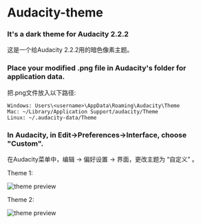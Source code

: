 # Audacity-theme
### It's a dark theme for Audacity 2.2.2  
这是一个给Audacity 2.2.2用的暗色像素主题。  


### Place your modified .png file in Audacity's folder for application data.  
  把.png文件放入以下路径:  

    Windows: Users\<username>\AppData\Roaming\Audacity\Theme  
    Mac: ~/Library/Application Support/audacity/Theme  
    Linux: ~/.audacity-data/Theme  
 
 
### In Audacity, in Edit->Preferences->Interface, choose "Custom".  
  在Audacity菜单中，编辑 -> 偏好设置 -> 界面，更改主题为 “自定义” 。   

Theme 1:  
  
![theme preview](http://wx2.sinaimg.cn/large/82f3a980gy1ftwgyzsrz6j20yg0ip3yx.jpg)  
  
Theme 2:  
  
![theme preview](http://wx2.sinaimg.cn/large/82f3a980gy1fu8dzmv94aj210e0k13z7.jpg)
